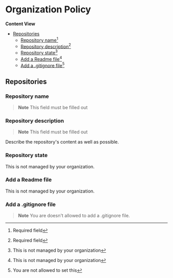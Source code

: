 # Organization Policy

**Content View**

* [Repositories](https://github.com/OpenWorkspaceHub/.github/blob/master/profile/ORGANIZATION_POLICY.md#repositories)
  * [Repository name](https://github.com/OpenWorkspaceHub/.github/blob/master/profile/ORGANIZATION_POLICY.md#repository-name)[^1]
  * [Repository description](https://github.com/OpenWorkspaceHub/.github/blob/master/profile/ORGANIZATION_POLICY.md#repository-description)[^1]
  * [Repository state](https://github.com/OpenWorkspaceHub/.github/blob/master/profile/ORGANIZATION_POLICY.md#repository-name)[^2]
  * [Add a Readme file](https://github.com/OpenWorkspaceHub/.github/blob/master/profile/ORGANIZATION_POLICY.md#add-a-readme-file)[^2]
  * [Add a .gitignore file](https://github.com/OpenWorkspaceHub/.github/blob/master/profile/ORGANIZATION_POLICY.md#add-a-gitignore-file)[^3]

## Repositories

### Repository name

> **Note**
> This field must be filled out

### Repository description

> **Note**
> This field must be filled out

Describe the repository's content as well as possible.

### Repository state

This is not managed by your organization.

### Add a Readme file

This is not managed by your organization.

### Add a .gitignore file

> **Note**
> You are doesn't allowed to add a .gitignore file.

[^1]: Required field
[^2]: This is not managed by your organization
[^3]: You are not allowed to set this
